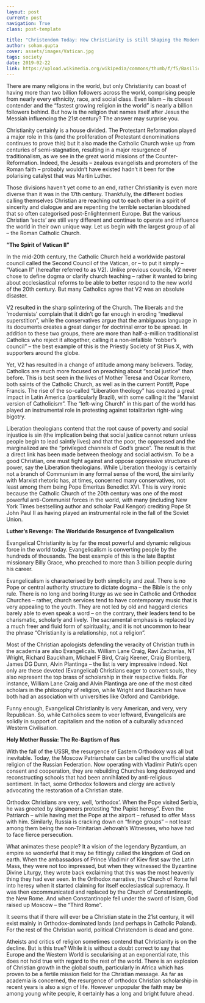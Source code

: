 ```yaml
---
layout: post
current: post
navigation: True
class: post-template

title: "Christendom Today: How Christianity is still Shaping the Modern World"
author: soham.gupta
cover: assets/images/Vatican.jpg
tags: society
date: 2019-02-22
link: https://upload.wikimedia.org/wikipedia/commons/thumb/f/f5/Basilica_di_San_Pietro_in_Vaticano_September_2015-1a.jpg/1024px-Basilica_di_San_Pietro_in_Vaticano_September_2015-1a.jpg
---
```

There are many religions in the world, but only Christianity can boast of having more than two billion followers across the world, comprising people from nearly every ethnicity, race, and social class. Even Islam – its closest contender and the “fastest growing religion in the world” is nearly a billion followers behind. But how is the religion that names itself after Jesus the Messiah influencing the 21st century? The answer may surprise you.

Christianity certainly is a house divided. The Protestant Reformation played a major role in this (and the proliferation of Protestant denominations continues to prove this) but it also made the Catholic Church wake up from centuries of semi-stagnation, resulting in a major resurgence of traditionalism, as we see in the great world missions of the Counter-Reformation. Indeed, the Jesuits – zealous evangelists and promoters of the Roman faith – probably wouldn’t have existed hadn’t it been for the polarising catalyst that was Martin Luther.

Those divisions haven’t yet come to an end, rather Christianity is even more diverse than it was in the 17th century. Thankfully, the different bodies calling themselves Christian are reaching out to each other in a spirit of sincerity and dialogue and are repenting the terrible sectarian bloodshed that so often categorised post-Enlightenment Europe. But the various Christian ‘sects’ are still very different and continue to operate and influence the world in their own unique way. Let us begin with the largest group of all – the Roman Catholic Church.

**“The Spirit of Vatican II”**

In the mid-20th century, the Catholic Church held a worldwide pastoral council called the Second Council of the Vatican, or – to put it simply – “Vatican II” (hereafter referred to as V2). Unlike previous councils, V2 never chose to define dogma or clarify church teaching – rather it wanted to bring about ecclesiastical reforms to be able to better respond to the new world of the 20th century. But many Catholics agree that V2 was an absolute disaster.

V2 resulted in the sharp splintering of the Church. The liberals and the ‘modernists’ complain that it didn’t go far enough in eroding “medieval superstition”, while the conservatives argue that the ambiguous language in its documents creates a great danger for doctrinal error to be spread. In addition to these two groups, there are more than half-a-million traditionalist Catholics who reject it altogether, calling it a non-infallible “robber’s council” – the best example of this is the Priestly Society of St Pius X, with supporters around the globe.

Yet, V2 has resulted in a change of attitude among many believers. Today, Catholics are much more focused on preaching about “social justice” than before. This is best seen in the lives of Mother Teresa and Oscar Romero, both saints of the Catholic Church, as well as in the current Pontiff, Pope Francis. The rise of the so-called “Liberation theology” has created a great impact in Latin America (particularly Brazil), with some calling it the “Marxist version of Catholicism”. The “left-wing Church” in this part of the world has played an instrumental role in protesting against totalitarian right-wing bigotry.

Liberation theologians contend that the root cause of poverty and social injustice is sin (the implication being that social justice cannot return unless people begin to lead saintly lives) and that the poor, the oppressed and the marginalized are the “privileged channels of God’s grace”. The result is that a direct link has been made between theology and social activism. To be a good Christian, one must fight against and oppose oppressive structures of power, say the Liberation theologians. While Liberation theology is certainly not a branch of Communism in any formal sense of the word, the similarity with Marxist rhetoric has, at times, concerned many conservatives, not least among them being Pope Emeritus Benedict XVI. This is very ironic because the Catholic Church of the 20th century was one of the most powerful anti-Communist forces in the world, with many (including New York Times bestselling author and scholar Paul Kengor) crediting Pope St John Paul II as having played an instrumental role in the fall of the Soviet Union.

**Luther’s Revenge: The Worldwide Resurgence of Evangelicalism**

Evangelical Christianity is by far the most powerful and dynamic religious force in the world today. Evangelicalism is converting people by the hundreds of thousands. The best example of this is the late Baptist missionary Billy Grace, who preached to more than 3 billion people during his career.

Evangelicalism is characterised by both simplicity and zeal. There is no Pope or central authority structure to dictate dogma – the Bible is the only rule. There is no long and boring liturgy as we see in Catholic and Orthodox Churches – rather, church services tend to have contemporary music that is very appealing to the youth. They are not led by old and haggard clerics barely able to even speak a word – on the contrary, their leaders tend to be charismatic, scholarly and lively. The sacramental emphasis is replaced by a much freer and fluid form of spirituality, and it is not uncommon to hear the phrase “Christianity is a relationship, not a religion”.

Most of the Christian apologists defending the veracity of Christian truth in the academia are also Evangelicals. William Lane Craig, Ravi Zacharias, NT Wright, Richard Bauckham, Michael F Bird, Craig Keener, Craig Blomberg, James DG Dunn, Alvin Plantinga – the list is very impressive indeed. Not only are these devoted (Evangelical) Christians eager to convert souls, they also represent the top brass of scholarship in their respective fields. For instance, William Lane Craig and Alvin Plantinga are one of the most cited scholars in the philosophy of religion, while Wright and Bauckham have both had an association with universities like Oxford and Cambridge.

Funny enough, Evangelical Christianity is very American, and very, very Republican. So, while Catholics seem to veer leftward, Evangelicals are solidly in support of capitalism and the notion of a culturally advanced Western Civilisation.

**Holy Mother Russia: The Re-Baptism of Rus**

With the fall of the USSR, the resurgence of Eastern Orthodoxy was all but inevitable. Today, the Moscow Patriarchate can be called the unofficial state religion of the Russian Federation. Now operating with Vladimir Putin’s open consent and cooperation, they are rebuilding Churches long destroyed and reconstructing schools that had been annihilated by anti-religious sentiment. In fact, some Orthodox followers and clergy are actively advocating the restoration of a Christian state.     

Orthodox Christians are very, well, ‘orthodox’. When the Pope visited Serbia, he was greeted by sloganeers protesting “the Papist heresy”. Even the Patriarch – while having met the Pope at the airport – refused to offer Mass with him. Similarly, Russia is cracking down on “fringe groups” – not least among them being the non-Trinitarian Jehovah’s Witnesses, who have had to face fierce persecution.

What animates these people? It a vision of the legendary Byzantium, an empire so wonderful that it may be fittingly called the kingdom of God on earth. When the ambassadors of Prince Vladimir of Kiev first saw the Latin Mass, they were not too impressed, but when they witnessed the Byzantine Divine Liturgy, they wrote back exclaiming that this was the most heavenly thing they had ever seen. In the Orthodox narrative, the Church of Rome fell into heresy when it started claiming for itself ecclesiastical supremacy. It was then excommunicated and replaced by the Church of Constantinople, the New Rome. And when Constantinople fell under the sword of Islam, God raised up Moscow – the “Third Rome”.

It seems that if there will ever be a Christian state in the 21st century, it will exist mainly in Orthodox-dominated lands (and perhaps in Catholic Poland). For the rest of the Christian world, political Christendom is dead and gone.

Atheists and critics of religion sometimes contend that Christianity is on the decline. But is this true? While it is without a doubt correct to say that Europe and the Western World is secularising at an exponential rate, this does not hold true with regard to the rest of the world. There is an explosion of Christian growth in the global south, particularly in Africa which has proven to be a fertile mission field for the Christian message. As far as academia is concerned, the resurgence of orthodox Christian scholarship in recent years is also a sign of life. However unpopular the faith may be among young white people, it certainly has a long and bright future ahead.
